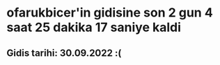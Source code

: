 # ofarukbicer'in gidisine son 2 gun 4 saat 25 dakika 17 saniye kaldi

## Gidis tarihi: 30.09.2022 :(